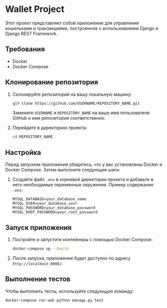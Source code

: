 # Wallet Project

Этот проект представляет собой приложение для управления кошельками и транзакциями, построенное с использованием Django и Django REST Framework.

## Требования

- Docker
- Docker Compose

## Клонирование репозитория

1. Склонируйте репозиторий на вашу локальную машину:

    ```bash
    git clone https://github.com/USERNAME/REPOSITORY_NAME.git
    ```

   Замените `USERNAME` и `REPOSITORY_NAME` на ваше имя пользователя GitHub и имя репозитория соответственно.

2. Перейдите в директорию проекта:

    ```bash
    cd REPOSITORY_NAME
    ```

## Настройка

Перед запуском приложения убедитесь, что у вас установлены Docker и Docker Compose. Затем выполните следующие шаги:

1. Создайте файл `.env` в корневой директории проекта и добавьте в него необходимые переменные окружения. Пример содержания `.env`:

    ```env
    MYSQL_DATABASE=your_database_name
    MYSQL_USER=your_database_user
    MYSQL_PASSWORD=your_database_password
    MYSQL_ROOT_PASSWORD=your_root_password
    ```

## Запуск приложения

1. Постройте и запустите контейнеры с помощью Docker Compose:

    ```bash
    docker-compose up --build
    ```

2. После запуска, приложение будет доступно по адресу `http://localhost:8008/`.

## Выполнение тестов

Чтобы выполнить тесты, используйте следующую команду:

```bash
docker-compose run web python manage.py test

